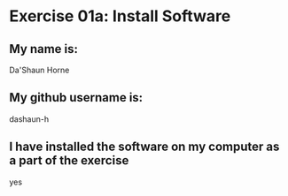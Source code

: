 
# Exercise 01a: Install Software

## My name is:
Da'Shaun Horne

## My github username is:
dashaun-h
## I have installed the software on my computer as a part of the exercise
yes
